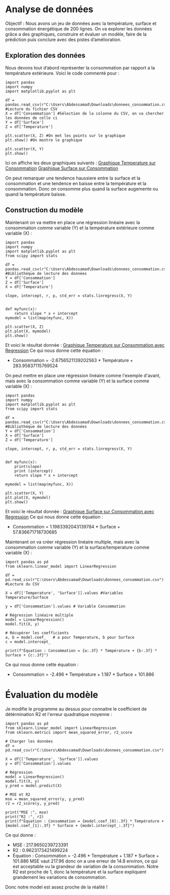 # Analyse de données
Objectif : Nous avons un jeu de données avec la température, surface et consommation énergétique de 200 lignes. On va explorer les données grâce a des graphiques, construire et évaluer un modèle, faire de la prédiction puis conclure avec des pistes d’amélioration. 

## Exploration des données
Nous devons tout d’abord représenter la consommation par rapport a la température extérieure. Voici le code commenté pour : 

```
import pandas   
import numpy    
import matplotlib.pyplot as plt 

df = pandas.read_csv(r"C:\Users\Abdessamad\Downloads\donnees_consommation.csv") #Lecture du fichier CSV 
X = df['Consommation'] #Sélection de la colonne du CSV, on va chercher les données de celle ci
Y = df['Surface']
Z = df['Temperature']

plt.scatter(X, Z) #On met les points sur le graphique 
plt.show() #On montre le graphique

plt.scatter(X, Y)
plt.show()

```

Ici on affiche les deux graphiques suivants : 
[Graphique Temperature sur Consommation](Temperature_Consommation.png) [Graphique Surface sur Consommation](Surface_Consommation.png)

On peut remarquer une tendence haussiere entre la surface et la consommation et une tendence en baisse entre la température et la consommation. 
Donc on consomme plus quand la surface augemente ou quand la température baisse.

## Construction du modèle

Maintenant on va mettre en place une régression linéaire avec la consommation comme variable (Y) et la température extérieure comme variable (X) : 

```
import pandas   
import numpy    
import matplotlib.pyplot as plt 
from scipy import stats

df = pandas.read_csv(r"C:\Users\Abdessamad\Downloads\donnees_consommation.csv") #Bibliothéque de lecture des données
Y = df['Consommation']
Z = df['Surface']
X = df['Temperature']

slope, intercept, r, p, std_err = stats.linregress(X, Y)


def myfunc(x):
    return slope * x + intercept
mymodel = list(map(myfunc, X))

plt.scatter(X, Z)
plt.plot(X, mymodel)
plt.show()

```

Et voici le résultat donnée : [Graphique Temperature sur Consommation avec Regression](Temperature_Consommation_Reg.png)
Ce qui nous donne cette équation : 
- Consommation = -2.6756521139202563 * Température + 283.95837115769524

On peut mettre en place une régression linéaire comme l'exemple d'avant, mais avec la consommation comme variable (Y) et la surface comme variable (X) : 

```
import pandas   
import numpy    
import matplotlib.pyplot as plt 
from scipy import stats

df = pandas.read_csv(r"C:\Users\Abdessamad\Downloads\donnees_consommation.csv") #Bibliothéque de lecture des données
Y = df['Consommation']
X = df['Surface']
Z = df['Temperature']

slope, intercept, r, p, std_err = stats.linregress(X, Y)


def myfunc(x):
    print(slope)
    print (intercept)
    return slope * x + intercept

mymodel = list(map(myfunc, X))

plt.scatter(X, Y)
plt.plot(X, mymodel)
plt.show()

```

Et voici le résultat donnée : [Graphique Surface sur Consommation avec Regression](Surface_Consommation_Reg.png)
Ce qui nous donne cette équation : 
- Consommation = 1.1983392043139784 * Surface + 57.836671718730685

Maintenant on va créer régression linéaire multiple, mais avec la consommation comme variable (Y) et la surface/temperature comme variable (X) : 

```
import pandas as pd
from sklearn.linear_model import LinearRegression

df = pd.read_csv(r"C:\Users\Abdessamad\Downloads\donnees_consommation.csv") #Lecture du CSV

X = df[['Temperature', 'Surface']].values #Variables Temperature/Surface

y = df['Consommation'].values # Variable Consommation

# Régression linéaire multiple
model = LinearRegression()
model.fit(X, y)

# Récupérer les coefficients
a, b = model.coef_   # a pour Temperature, b pour Surface
c = model.intercept_

print(f"Équation : Consommation = {a:.3f} * Température + {b:.3f} * Surface + {c:.3f}")

```
Ce qui nous donne cette équation : 
- Consommation = -2.496 * Température + 1.187 * Surface + 101.886

# Évaluation du modèle

Je modifie le programme au dessus pour connaitre le coefficient de détérmination R2 et l'erreur quadratique moyenne : 

```
import pandas as pd
from sklearn.linear_model import LinearRegression
from sklearn.metrics import mean_squared_error, r2_score

# Charger les données
df = pd.read_csv(r"C:\Users\Abdessamad\Downloads\donnees_consommation.csv")

X = df[['Temperature', 'Surface']].values
y = df['Consommation'].values

# Régression
model = LinearRegression()
model.fit(X, y)
y_pred = model.predict(X)

# MSE et R2
mse = mean_squared_error(y, y_pred)
r2 = r2_score(y, y_pred)

print("MSE :", mse)
print("R2 :", r2)
print(f"Équation : Consommation = {model.coef_[0]:.3f} * Température + {model.coef_[1]:.3f} * Surface + {model.intercept_:.3f}")

```

Ce qui donne : 
- MSE : 217.9650239723391
- R2 : 0.9623173421499224
- Équation : Consommation = -2.496 * Température + 1.187 * Surface + 101.886
MSE vaut 217.96 donc on a une erreur de 14.8 environ, ce qui est acceptable vu la grandeur de variation de la consommation.
Notre R2 est proche de 1, donc la température et la surface expliquent grandement les variations de consommation.

Donc notre model est assez proche de la réalité !
